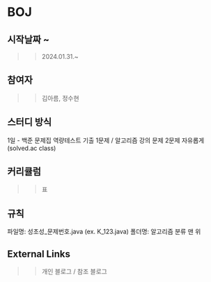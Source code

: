 # BOJ

## 시작날짜 ~
>> 2024.01.31.~

## 참여자
>> 김아름, 정수현

## 스터디 방식
1일 - 백준 문제집 역량테스트 기출 1문제 / 알고리즘 강의 문제 2문제
자유롭게(solved.ac class)

## 커리큘럼
>> 표
>
## 규칙
파일명: 성초성_문제번호.java (ex. K_123.java)
폴더명: 알고리즘 분류 맨 위
>> 
## External Links
>> 개인 블로그 / 참조 블로그
